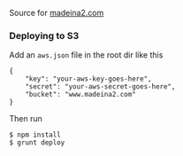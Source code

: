Source for [madeina2.com](http://www.madeina2.com/)

### Deploying to S3

Add an `aws.json` file in the root dir like this

```
{
	"key": "your-aws-key-goes-here",
	"secret": "your-aws-secret-goes-here",
	"bucket": "www.madeina2.com"
}
```

Then run

```
$ npm install
$ grunt deploy
```
